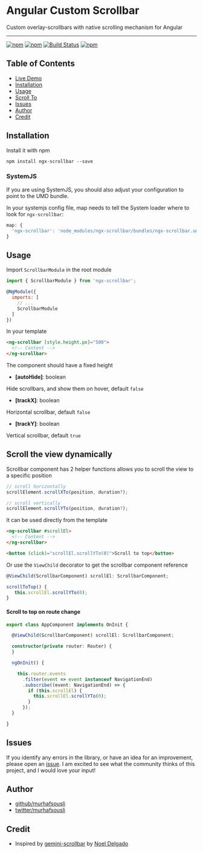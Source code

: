 # Angular Custom Scrollbar

Custom overlay-scrollbars with native scrolling mechanism for Angular
___
[![npm](https://img.shields.io/badge/demo-online-ed1c46.svg)](https://murhafsousli.github.io/ngx-scrollbar/)
[![npm](https://img.shields.io/npm/v/ngx-scrollbar.svg?maxAge=2592000?style=plastic)](https://www.npmjs.com/package/ngx-scrollbar) 
[![Build Status](https://travis-ci.org/MurhafSousli/ngx-scrollbar.svg?branch=master)](https://www.npmjs.com/package/ngx-scrollbar) 
[![npm](https://img.shields.io/npm/l/express.svg?maxAge=2592000)](/LICENSE)

## Table of Contents 
 
 - [Live Demo](https://MurhafSousli.github.io/ngx-scrollbar)
 - [Installation](#installation)
 - [Usage](#usage) 
 - [Scroll To](#scrollto)
 - [Issues](#issues)    
 - [Author](#author)
 - [Credit](#credit)

<a name="installation"/>

## Installation

Install it with npm

`npm install ngx-scrollbar --save`

### SystemJS

If you are using SystemJS, you should also adjust your configuration to point to the UMD bundle.

In your systemjs config file, map needs to tell the System loader where to look for `ngx-scrollbar`:
```js
map: {
  'ngx-scrollbar': 'node_modules/ngx-scrollbar/bundles/ngx-scrollbar.umd.js',
}
```

<a name="usage"/>

## Usage

Import `ScrollbarModule` in the root module

```js
import { ScrollbarModule } from 'ngx-scrollbar';

@NgModule({
  imports: [
    // ...
    ScrollbarModule
  ]
})
```

In your template

```html
<ng-scrollbar [style.height.px]="500">
  <!-- Content -->
</ng-scrollbar>
```

The component should have a fixed height


 - **[autoHide]**: boolean

  Hide scrollbars, and show them on hover, default `false`

 - **[trackX]**: boolean

  Horizontal scrollbar, default `false`

 - **[trackY]**: boolean

  Vertical scrollbar, default `true`


<a name="scrollto">

## Scroll the view dynamically

Scrollbar component has 2 helper functions allows you to scroll the view to a specific position

```ts
// scroll horizontally
scrollElement.scrollXTo(position, duration?);

// scroll vertically
scrollElement.scrollYTo(position, duration?);
```

It can be used directly from the template

```html
<ng-scrollbar #scrollEl>
  <!-- Content -->
</ng-scrollbar>

<button (click)="scrollEl.scrollYTo(0)">Scroll to top</button>
```
Or use the `ViewChild` decorator to get the scrollbar component reference

```ts
@ViewChild(ScrollbarComponent) scrollEl: ScrollbarComponent;

scrollToTop() {
   this.scrollEl.scrollYTo(0);
}
```

#### Scroll to top on route change

```ts
export class AppComponent implements OnInit {

  @ViewChild(ScrollbarComponent) scrollEl: ScrollbarComponent;

  constructor(private router: Router) {
  }

  ngOnInit() {

    this.router.events
      .filter(event => event instanceof NavigationEnd)
      .subscribe((event: NavigationEnd) => {
        if (this.scrollEl) {
          this.scrollEl.scrollYTo(0);
        }
      });
  }

}
```

<a name="issues"/>

## Issues

If you identify any errors in the library, or have an idea for an improvement, please open an [issue](https://github.com/MurhafSousli/ngx-scrollbar/issues). I am excited to see what the community thinks of this project, and I would love your input!

<a name="author"/>

## Author

 - [github/murhafsousli](https://github.com/MurhafSousli)
 - [twitter/murhafsousli](https://twitter.com/MurhafSousli)

<a name="credit"/>

## Credit 

 - Inspired by [gemini-scrollbar](https://github.com/noeldelgado/gemini-scrollbar) by [Noel Delgado](http://pixelia.me/)
